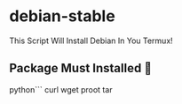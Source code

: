 # debian-stable
This Script Will Install Debian In You Termux! 

## Package Must Installed 🚀
python```
curl 
wget 
proot 
tar
```
